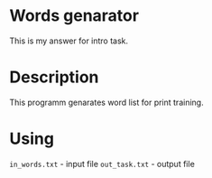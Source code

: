 # Words genarator

This is my answer for intro task.

# Description

This programm genarates word list for print training.

# Using

```in_words.txt``` - input file
```out_task.txt``` - output file